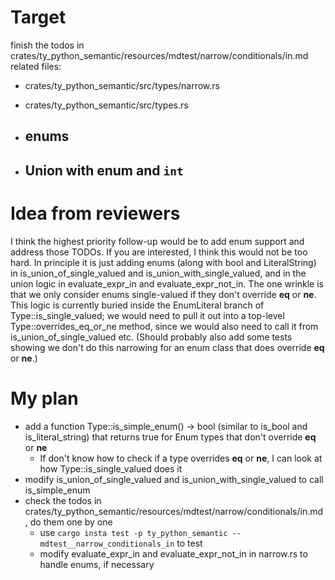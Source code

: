 # Target
finish the todos in crates/ty_python_semantic/resources/mdtest/narrow/conditionals/in.md
related files:
* crates/ty_python_semantic/src/types/narrow.rs
* crates/ty_python_semantic/src/types.rs

* ## enums
* ## Union with enum and `int`

# Idea from reviewers
I think the highest priority follow-up would be to add enum support and address those TODOs. If you are interested, I think this would not be too hard. In principle it is just adding enums (along with bool and LiteralString) in is_union_of_single_valued and is_union_with_single_valued, and in the union logic in evaluate_expr_in and evaluate_expr_not_in. The one wrinkle is that we only consider enums single-valued if they don't override __eq__ or __ne__. This logic is currently buried inside the EnumLiteral branch of Type::is_single_valued; we would need to pull it out into a top-level Type::overrides_eq_or_ne method, since we would also need to call it from is_union_of_single_valued etc. (Should probably also add some tests showing we don't do this narrowing for an enum class that does override __eq__ or __ne__.)

# My plan
* add a function Type::is_simple_enum() -> bool (similar to is_bool and is_literal_string) that returns true for Enum types that don't override __eq__ or __ne__
  * If don't know how to check if a type overrides __eq__ or __ne__, I can look at how Type::is_single_valued does it
* modify is_union_of_single_valued and is_union_with_single_valued to call is_simple_enum
* check the todos in crates/ty_python_semantic/resources/mdtest/narrow/conditionals/in.md, do them one by one
  * use `cargo insta test -p ty_python_semantic -- mdtest__narrow_conditionals_in` to test
  * modify evaluate_expr_in and evaluate_expr_not_in in narrow.rs to handle enums, if necessary
